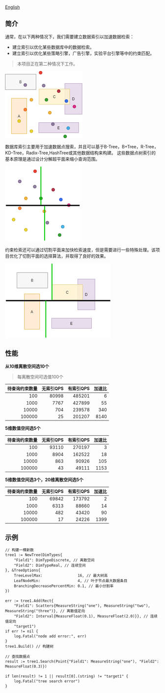 
[English](./README.md)

## 简介

通常，在以下两种情况下，我们需要建立数据索引以加速数据检索：
* 建立索引以优化某些数据库中的数据检索。
* 建立索引以优化某些策略引擎，广告引擎，实验平台引擎等中的约束匹配。

>本项目正在第二种情况下工作。

![avatar](https://github.com/boostlearn/go-kd-segment-tree/raw/master/doc/index_common.png)

数据库索引主要用于加速数据点搜索，并且可以基于B-Tree，B+Tree，R-Tree，KD-Tree，Radix-Tree,HashTree或其他数据结构来构建。
这些数据点树索引的基本原理是通过设计分解超平面来缩小查询范围。

![avatar](https://github.com/boostlearn/go-kd-segment-tree/raw/master/doc/point_index.png)

约束检索还可以通过切割平面来加快检索速度，但是需要进行一些特殊处理。该项目优化了切割平面的选择算法，并取得了良好的效果。

![avatar](https://github.com/boostlearn/go-kd-segment-tree/raw/master/doc/segment_index.png)

## 性能

**从10维离散空间选10个**
>每离散空间可选值100个

|待查询约束数量|无索引QPS|有索引QPS|加速比|
|----:|----:|---:|----:|
|100|80998|485201|6|
|1000|7767|427899|55|
|10000|704|239578|340|
|100000|25|201207|8140|

**5维数值空间选5个**

|待查询约束数量|无索引QPS|有索引QPS|加速比|
|----:|----:|---:|----:|
|100|93110|270197|3|
|1000|8904|162522|18|
|10000|863|90926|105|
|100000|43|49111|1153|

**5维数值空间选3个，20维离散空间选5个**

|待查询约束数量|无索引QPS|有索引QPS|加速比|
|----:|----:|---:|----:|
|100|69842|173792|2|
|1000|6313|88660|14|
|10000|482|43420|90|
|100000|17|24226|1399|

## 示例

    // 构建一棵新数
	tree1 := NewTree(DimTypes{
		"Field1": DimTypeDiscrete, // 离散空间
		"Field2": DimTypeReal, // 连续空间
	}, &TreeOptions{
		TreeLevelMax:                16, // 最大树高
		LeafNodeMin:                 4, // 叶子节点最大数据条目
		BranchingDecreasePercentMin: 0.1, // 最小分割率
	})

	err := tree1.Add(Rect{
		"Field1": Scatters{MeasureString("one"), MeasureString("two"), MeasureString("three")}, // 离散值定向
		"Field2": Interval{MeasureFloat(0.1), MeasureFloat(2.0)}}, // 连续值定向
		"target1")
	if err != nil {
		log.Fatal("node add error:", err)
	}
	tree1.Build() // 构建树

    // 查找数据点
	result := tree1.Search(Point{"Field1": MeasureString("one"), "Field2": MeasureFloat(0.3)})

	if len(result) != 1 || result[0].(string) != "target1" {
		log.Fatal("tree search error")
	}